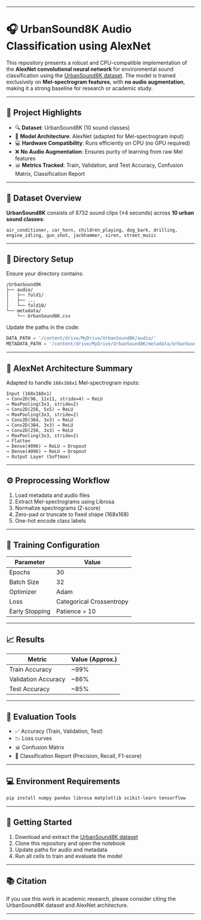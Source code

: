 
---

# 🎧 UrbanSound8K Audio Classification using AlexNet

This repository presents a robust and CPU-compatible implementation of the **AlexNet convolutional neural network** for environmental sound classification using the [UrbanSound8K dataset](https://urbansounddataset.weebly.com/urbansound8k.html). The model is trained exclusively on **Mel-spectrogram features**, with **no audio augmentation**, making it a strong baseline for research or academic study.

---

## 📌 Project Highlights

- 🔍 **Dataset**: UrbanSound8K (10 sound classes)
- 🧠 **Model Architecture**: AlexNet (adapted for Mel-spectrogram input)
- 💻 **Hardware Compatibility**: Runs efficiently on CPU (no GPU required)
- ❌ **No Audio Augmentation**: Ensures purity of learning from raw Mel features
- 📊 **Metrics Tracked**: Train, Validation, and Test Accuracy, Confusion Matrix, Classification Report

---

## 🎼 Dataset Overview

**UrbanSound8K** consists of 8732 sound clips (≤4 seconds) across **10 urban sound classes**:
```
air_conditioner, car_horn, children_playing, dog_bark, drilling,
engine_idling, gun_shot, jackhammer, siren, street_music
```

---

## 📁 Directory Setup

Ensure your directory contains:
```
/UrbanSound8K
├── audio/
│   ├── fold1/
│   ├── ...
│   └── fold10/
└── metadata/
    └── UrbanSound8K.csv
```

Update the paths in the code:
```python
DATA_PATH = '/content/drive/MyDrive/UrbanSound8K/audio/'
METADATA_PATH = '/content/drive/MyDrive/UrbanSound8K/metadata/UrbanSound8K.csv'
```

---

## 🧠 AlexNet Architecture Summary

Adapted to handle `168x168x1` Mel-spectrogram inputs:

```
Input (168x168x1)
→ Conv2D(96, 11x11, stride=4) → ReLU
→ MaxPooling(3x3, stride=2)
→ Conv2D(256, 5x5) → ReLU
→ MaxPooling(3x3, stride=2)
→ Conv2D(384, 3x3) → ReLU
→ Conv2D(384, 3x3) → ReLU
→ Conv2D(256, 3x3) → ReLU
→ MaxPooling(3x3, stride=2)
→ Flatten
→ Dense(4096) → ReLU → Dropout
→ Dense(4096) → ReLU → Dropout
→ Output Layer (Softmax)
```

---

## ⚙️ Preprocessing Workflow

1. Load metadata and audio files
2. Extract Mel-spectrograms using Librosa
3. Normalize spectrograms (Z-score)
4. Zero-pad or truncate to fixed shape (168x168)
5. One-hot encode class labels

---

## 🧪 Training Configuration

| Parameter         | Value             |
|------------------|------------------|
| Epochs           | 30               |
| Batch Size       | 32               |
| Optimizer        | Adam             |
| Loss             | Categorical Crossentropy |
| Early Stopping   | Patience = 10    |

---

## 📈 Results

| Metric              | Value (Approx.) |
|---------------------|-----------------|
| Train Accuracy      | ~99%            |
| Validation Accuracy | ~86%            |
| Test Accuracy       | ~85%            |

---

## 🔬 Evaluation Tools

- ✅ Accuracy (Train, Validation, Test)
- 📉 Loss curves
- 📊 Confusion Matrix
- 🧾 Classification Report (Precision, Recall, F1-score)

---

## 💻 Environment Requirements

```bash
pip install numpy pandas librosa matplotlib scikit-learn tensorflow
```

---

## 🚀 Getting Started

1. Download and extract the [UrbanSound8K dataset](https://urbansounddataset.weebly.com/urbansound8k.html)
2. Clone this repository and open the notebook
3. Update paths for audio and metadata
4. Run all cells to train and evaluate the model

---

## 📚 Citation

If you use this work in academic research, please consider citing the UrbanSound8K dataset and AlexNet architecture.

---

